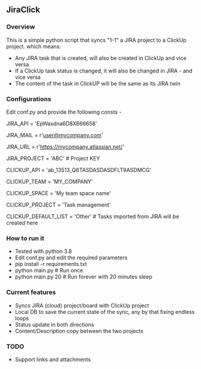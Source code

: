## JiraClick
### Overview
This is a simple python script that syncs "1-1" a JIRA project to a ClickUp project. which means:
* Any JIRA task that is created, will also be created in ClickUp and vice versa
* If a ClickUp task status is changed, it will also be changed in JIRA - and vice versa
* The content of the task in ClickUP will be the same as its JIRA twin

### Configurations
Edit conf.py and provide the following consts - 

JIRA_API = 'EpWasdna6D8X666658'

JIRA_MAIL = r'user@mycompany.com'

JIRA_URL = r'https://mycompany.atlassian.net/'

JIRA_PROJECT = 'ABC'  # Project KEY

CLICKUP_API = 'ab_13513_Q6TASDASDASDFLT9ASDMCG'

CLICKUP_TEAM = 'MY_COMPANY'

CLICKUP_SPACE = 'My team space name'

CLICKUP_PROJECT = 'Task management'

CLICKUP_DEFAULT_LIST = 'Other' # Tasks imported from JIRA will be created here


### How to run it
* Tested with python 3.8
* Edit conf.py and edit the required parameters
* pip install -r requirements.txt
* python main.py  # Run once
* python main.py 20  # Run forever with 20 minutes sleep

### Current features
* Syncs JIRA (cloud) project/board with ClickUp project 
* Local DB to save the current state of the sync, any by that fixing endless loops
* Status update in both directions
* Content/Description copy between the two projects

### TODO
* Support links and attachments